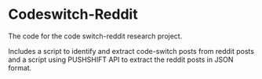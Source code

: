 # Codeswitch-Reddit
The code for the code switch-reddit research project.

Includes a script to identify and extract code-switch posts from reddit posts and a script using PUSHSHIFT API to extract the reddit posts in JSON format.
